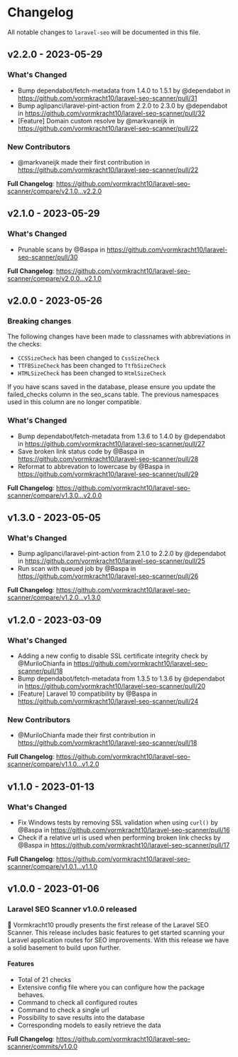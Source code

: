 # Changelog

All notable changes to `laravel-seo` will be documented in this file.

## v2.2.0 - 2023-05-29

### What's Changed

- Bump dependabot/fetch-metadata from 1.4.0 to 1.5.1 by @dependabot in https://github.com/vormkracht10/laravel-seo-scanner/pull/31
- Bump aglipanci/laravel-pint-action from 2.2.0 to 2.3.0 by @dependabot in https://github.com/vormkracht10/laravel-seo-scanner/pull/32
- [Feature] Domain custom resolve by @markvaneijk in https://github.com/vormkracht10/laravel-seo-scanner/pull/22

### New Contributors

- @markvaneijk made their first contribution in https://github.com/vormkracht10/laravel-seo-scanner/pull/22

**Full Changelog**: https://github.com/vormkracht10/laravel-seo-scanner/compare/v2.1.0...v2.2.0

## v2.1.0 - 2023-05-29

### What's Changed

- Prunable scans by @Baspa in https://github.com/vormkracht10/laravel-seo-scanner/pull/30

**Full Changelog**: https://github.com/vormkracht10/laravel-seo-scanner/compare/v2.0.0...v2.1.0

## v2.0.0 - 2023-05-26

### Breaking changes

The following changes have been made to classnames with abbreviations in the checks:

- `CCSSizeCheck` has been changed to `CssSizeCheck`
- `TTFBSizeCheck` has been changed to `TtfbSizeCheck`
- `HTMLSizeCheck` has been changed to `HtmlSizeCheck`

If you have scans saved in the database, please ensure you update the failed_checks column in the seo_scans table. The previous namespaces used in this column are no longer compatible.

### What's Changed

- Bump dependabot/fetch-metadata from 1.3.6 to 1.4.0 by @dependabot in https://github.com/vormkracht10/laravel-seo-scanner/pull/27
- Save broken link status code by @Baspa in https://github.com/vormkracht10/laravel-seo-scanner/pull/28
- Reformat to abbrevation to lowercase by @Baspa in https://github.com/vormkracht10/laravel-seo-scanner/pull/29

**Full Changelog**: https://github.com/vormkracht10/laravel-seo-scanner/compare/v1.3.0...v2.0.0

## v1.3.0 - 2023-05-05

### What's Changed

- Bump aglipanci/laravel-pint-action from 2.1.0 to 2.2.0 by @dependabot in https://github.com/vormkracht10/laravel-seo-scanner/pull/25
- Run scan with queued job by @Baspa in https://github.com/vormkracht10/laravel-seo-scanner/pull/26

**Full Changelog**: https://github.com/vormkracht10/laravel-seo-scanner/compare/v1.2.0...v1.3.0

## v1.2.0 - 2023-03-09

### What's Changed

- Adding a new config to disable SSL certificate integrity check by @MuriloChianfa in https://github.com/vormkracht10/laravel-seo-scanner/pull/18
- Bump dependabot/fetch-metadata from 1.3.5 to 1.3.6 by @dependabot in https://github.com/vormkracht10/laravel-seo-scanner/pull/20
- [Feature] Laravel 10 compatibility by @Baspa in https://github.com/vormkracht10/laravel-seo-scanner/pull/24

### New Contributors

- @MuriloChianfa made their first contribution in https://github.com/vormkracht10/laravel-seo-scanner/pull/18

**Full Changelog**: https://github.com/vormkracht10/laravel-seo-scanner/compare/v1.1.0...v1.2.0

## v1.1.0 - 2023-01-13

### What's Changed

- Fix Windows tests by removing SSL validation when using `curl()` by @Baspa in https://github.com/vormkracht10/laravel-seo-scanner/pull/16
- Check if a relative url is used when performing broken link checks by @Baspa in https://github.com/vormkracht10/laravel-seo-scanner/pull/17

**Full Changelog**: https://github.com/vormkracht10/laravel-seo-scanner/compare/v1.0.1...v1.1.0

## v1.0.0 - 2023-01-06

### Laravel SEO Scanner v1.0.0 released

🚀 Vormkracht10 proudly presents the first release of the Laravel SEO Scanner. This release includes basic features to get started scanning your Laravel application routes for SEO improvements. With this release we have a solid basement to build upon further.

#### Features

- Total of 21 checks
- Extensive config file where you can configure how the package behaves.
- Command to check all configured routes
- Command to check a single url
- Possibility to save results into the database
- Corresponding models to easily retrieve the data

**Full Changelog**: https://github.com/vormkracht10/laravel-seo-scanner/commits/v1.0.0

